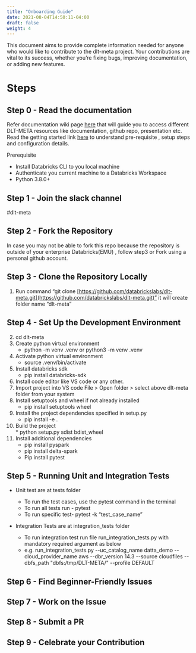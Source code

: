 ```yaml
---
title: "Onboarding Guide"
date: 2021-08-04T14:50:11-04:00
draft: false
weight: 4
---
```


This document aims to provide complete information needed for anyone who would like to contribute to the dlt-meta project.  Your contributions are vital to its success, whether you’re fixing bugs, improving documentation, or adding new features.

# Steps

## Step 0 \- Read the documentation

Refer documentation wiki page [here](https://databricks.atlassian.net/wiki/spaces/FE/pages/2985722046/DLT-META) that will guide you to access different DLT-META resources like documentation, github repo, presentation etc. Read the getting started link [here](https://databrickslabs.github.io/dlt-meta/getting_started/) to understand pre-requisite , setup steps and configuration details.

Prerequisite

* Install Databricks CLI to you local machine  
* Authenticate you current machine to a Databricks Workspace  
* Python 3.8.0+

## Step 1 \- Join the slack channel

\#dlt-meta

## Step 2 \- Fork the Repository

In case you may not be able to fork this repo because the repository is outside of your enterprise Databricks(EMU) , follow step3   or Fork using a personal github account.

## Step 3 \- Clone the Repository Locally

1. Run command “git clone [https://github.com/databrickslabs/dlt-meta.git](https://github.com/databrickslabs/dlt-meta.git)” it will create folder name “dlt-meta” 

## Step 4 \- Set Up the Development Environment

2. cd dlt-meta  
3. Create python virtual environment   
   * python \-m venv .venv or python3 \-m venv .venv  
4. Activate python virtual environment  
   * source .venv/bin/activate   
5. Install databricks sdk  
   * pip install databricks-sdk  
6. Install code editor like VS code or any other.  
7. Import project into VS code File \> Open folder \> select above dlt-meta folder from your system  
8. Install setuptools and wheel if not already installed  
   * pip install setuptools wheel  
9. Install the project dependencies specified in setup.py   
   * pip install \-e .  
10.  Build the project  
    * python setup.py sdist bdist\_wheel  
11. Install additional dependencies  
    * pip install pyspark  
    * pip install delta-spark  
    * Pip install pytest

## Step 5 \- Running Unit and Integration Tests

* Unit test are at tests folder  
  * To run the test cases, use the pytest command in the terminal  
  * To run all tests run \- pytest  
  * To run specific test- pytest \-k “test\_case\_name”

* Integration Tests are at integration\_tests folder  
  * To run integration test run file run\_integration\_tests.py with mandatory required argument as below  
  * e.g. run\_integration\_tests.py \--uc\_catalog\_name datta\_demo \--cloud\_provider\_name aws \--dbr\_version 14.3 \--source cloudfiles \--dbfs\_path "dbfs:/tmp/DLT-META/" \--profile DEFAULT

## Step 6 \- Find Beginner-Friendly Issues

## Step 7 \- Work on the Issue

## Step 8 \- Submit a PR

## Step 9 \- Celebrate your Contribution


